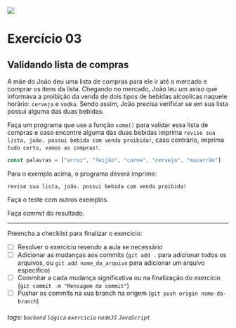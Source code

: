 ![](https://i.imgur.com/xG74tOh.png)

# Exercício 03

## Validando lista de compras

A mãe do João deu uma lista de compras para ele ir até o mercado e comprar os itens da lista. Chegando no mercado, João leu um aviso que informava a proibição da venda de dois tipos de bebidas alcoolicas naquele horário: `cerveja` e `vodka`. Sendo assim, João precisa verificar se em sua lista possui alguma das duas bebidas.

Faça um programa que use a função `some()` para validar essa lista de compras e caso encontre alguma das duas bebidas imprima `revise sua lista, joão. possui bebida com venda proibida!`, caso contrário, imprima `tudo certo, vamos as compras!`.

```javascript
const palavras = ["arroz", "feijão", "carne", "cerveja", "macarrão"]
```

Para o exemplo acima, o programa deverá imprimir:

```
revise sua lista, joão. possui bebida com venda proibida!
```

Faça o teste com outros exemplos.

Faça commit do resultado.

---

Preencha a checklist para finalizar o exercício:

-   [ ] Resolver o exercício revendo a aula se necessário
-   [ ] Adicionar as mudanças aos commits (`git add .` para adicionar todos os arquivos, ou `git add nome_do_arquivo` para adicionar um arquivo específico)
-   [ ] Commitar a cada mudança significativa ou na finalização do exercício (`git commit -m "Mensagem do commit"`)
-   [ ] Pushar os commits na sua branch na origem (`git push origin nome-da-branch`)

###### tags: `backend` `lógica` `exercício` `nodeJS` `JavaScript`